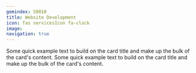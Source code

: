 ```yaml
---
gemindex: S0010
title: Website Development
icon: fas servicesIcon fa-clock
image:
navigation: true
---
```


Some quick example text to build on the card title and make up the bulk of the card's content.
Some quick example text to build on the card title and make up the bulk of the card's content.
